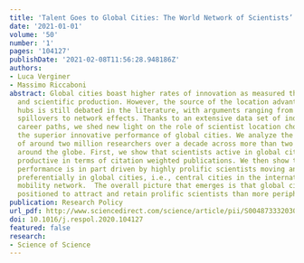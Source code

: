 ```yaml
---
title: 'Talent Goes to Global Cities: The World Network of Scientists’ Mobility'
date: '2021-01-01'
volume: '50'
number: '1'
pages: '104127'
publishDate: '2021-02-08T11:56:28.948186Z'
authors:
- Luca Verginer
- Massimo Riccaboni
abstract: Global cities boast higher rates of innovation as measured through patent
  and scientific production. However, the source of the location advantage of innovation
  hubs is still debated in the literature, with arguments ranging from localized knowledge
  spillovers to network effects. Thanks to an extensive data set of individual scientist
  career paths, we shed new light on the role of scientist location choices in determining
  the superior innovative performance of global cities. We analyze the career paths
  of around two million researchers over a decade across more than two thousand cities
  around the globe. First, we show that scientists active in global cities are more
  productive in terms of citation weighted publications. We then show that this superior
  performance is in part driven by highly prolific scientists moving and remaining
  preferentially in global cities, i.e., central cities in the international scientist
  mobility network.  The overall picture that emerges is that global cities are better
  positioned to attract and retain prolific scientists than more peripheral cities.
publication: Research Policy
url_pdf: http://www.sciencedirect.com/science/article/pii/S004873332030202X
doi: 10.1016/j.respol.2020.104127
featured: false
research:
- Science of Science
---
```

